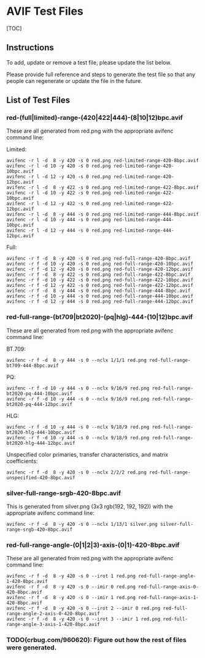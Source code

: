 # AVIF Test Files

[TOC]

## Instructions

To add, update or remove a test file, please update the list below.

Please provide full reference and steps to generate the test file so that
any people can regenerate or update the file in the future.

## List of Test Files

### red-(full|limited)-range-(420|422|444)-(8|10|12)bpc.avif
These are all generated from red.png with the appropriate avifenc command line:

Limited:
```
avifenc -r l -d  8 -y 420 -s 0 red.png red-limited-range-420-8bpc.avif
avifenc -r l -d 10 -y 420 -s 0 red.png red-limited-range-420-10bpc.avif
avifenc -r l -d 12 -y 420 -s 0 red.png red-limited-range-420-12bpc.avif
avifenc -r l -d  8 -y 422 -s 0 red.png red-limited-range-422-8bpc.avif
avifenc -r l -d 10 -y 422 -s 0 red.png red-limited-range-422-10bpc.avif
avifenc -r l -d 12 -y 422 -s 0 red.png red-limited-range-422-12bpc.avif
avifenc -r l -d  8 -y 444 -s 0 red.png red-limited-range-444-8bpc.avif
avifenc -r l -d 10 -y 444 -s 0 red.png red-limited-range-444-10bpc.avif
avifenc -r l -d 12 -y 444 -s 0 red.png red-limited-range-444-12bpc.avif
```

Full:
```
avifenc -r f -d  8 -y 420 -s 0 red.png red-full-range-420-8bpc.avif
avifenc -r f -d 10 -y 420 -s 0 red.png red-full-range-420-10bpc.avif
avifenc -r f -d 12 -y 420 -s 0 red.png red-full-range-420-12bpc.avif
avifenc -r f -d  8 -y 422 -s 0 red.png red-full-range-422-8bpc.avif
avifenc -r f -d 10 -y 422 -s 0 red.png red-full-range-422-10bpc.avif
avifenc -r f -d 12 -y 422 -s 0 red.png red-full-range-422-12bpc.avif
avifenc -r f -d  8 -y 444 -s 0 red.png red-full-range-444-8bpc.avif
avifenc -r f -d 10 -y 444 -s 0 red.png red-full-range-444-10bpc.avif
avifenc -r f -d 12 -y 444 -s 0 red.png red-full-range-444-12bpc.avif
```

### red-full-range-(bt709|bt2020)-(pq|hlg)-444-(10|12)bpc.avif
These are all generated from red.png with the appropriate avifenc command line:

BT.709:
```
avifenc -r f -d  8 -y 444 -s 0 --nclx 1/1/1 red.png red-full-range-bt709-444-8bpc.avif
```

PQ:
```
avifenc -r f -d 10 -y 444 -s 0 --nclx 9/16/9 red.png red-full-range-bt2020-pq-444-10bpc.avif
avifenc -r f -d 10 -y 444 -s 0 --nclx 9/16/9 red.png red-full-range-bt2020-pq-444-12bpc.avif
```

HLG:
```
avifenc -r f -d 10 -y 444 -s 0 --nclx 9/18/9 red.png red-full-range-bt2020-hlg-444-10bpc.avif
avifenc -r f -d 10 -y 444 -s 0 --nclx 9/18/9 red.png red-full-range-bt2020-hlg-444-12bpc.avif
```

Unspecified color primaries, transfer characteristics, and matrix coefficients:
```
avifenc -r f -d  8 -y 420 -s 0 --nclx 2/2/2 red.png red-full-range-unspecified-420-8bpc.avif
```

### silver-full-range-srgb-420-8bpc.avif
This is generated from silver.png (3x3 rgb(192, 192, 192)) with the appropriate
avifenc command line:

```
avifenc -r f -d  8 -y 420 -s 0 --nclx 1/13/1 silver.png silver-full-range-srgb-420-8bpc.avif
```

### red-full-range-angle-(0|1|2|3)-axis-(0|1)-420-8bpc.avif
These are all generated from red.png with the appropriate avifenc command line:

```
avifenc -r f -d  8 -y 420 -s 0 --irot 1 red.png red-full-range-angle-1-420-8bpc.avif
avifenc -r f -d  8 -y 420 -s 0 --imir 0 red.png red-full-range-axis-0-420-8bpc.avif
avifenc -r f -d  8 -y 420 -s 0 --imir 1 red.png red-full-range-axis-1-420-8bpc.avif
avifenc -r f -d  8 -y 420 -s 0 --irot 2 --imir 0 red.png red-full-range-angle-2-axis-0-420-8bpc.avif
avifenc -r f -d  8 -y 420 -s 0 --irot 3 --imir 1 red.png red-full-range-angle-3-axis-1-420-8bpc.avif
```

### TODO(crbug.com/960620): Figure out how the rest of files were generated.
